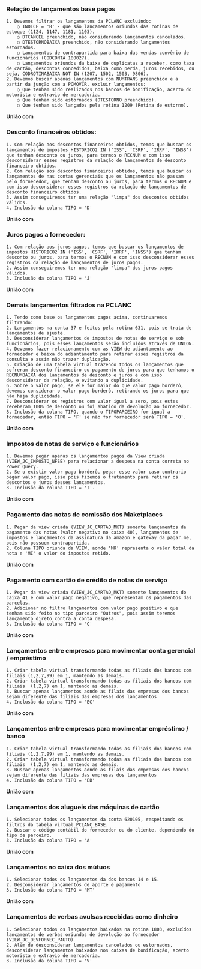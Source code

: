 ### Relação de lançamentos base pagos
	1. Devemos filtrar os lançamentos da PCLANC excluindo:
		○ INDICE = 'B' - que são lançamentos oriundos das rotinas de estoque (1124, 1147, 1181, 1103).
		○ DTCANCEL preenchido, não considerando lançamentos cancelados.
		○ DTESTORNOBAIXA preenchido, não considerando lançamentos estornados.
		○ Lançamentos de contrapartida para baixa das vendas convênio de funcionários (CODCONTA 100027).
		○ Lançamentos oriundos da baixa de duplicatas a receber, como taxa de cartão, descontos concedidos, baixa como perda, juros recebidos, ou seja, CODROTINABAIXA NOT IN (1207, 1502, 1503, 9806).
	2. Devemos buscar apenas lançamentos com NUMTRANS preenchido e a partir da junção com a PCMOVCR, excluir lançamentos:
		○ Que tenham sido realizados nos bancos de bonificação, acerto do motorista e extravio de mercadoria.
		○ Que tenham sido estornados (DTESTORNO preenchido).
		○ Que tenham sido lançados pela rotina 1209 (Rotina de estorno).

**União com**

### Desconto financeiros obtidos:
	1. Com relação aos descontos financeiros obtidos, temos que buscar os lançamentos de impostos HISTORICO2 IN ('ISS', 'CSRF', 'IRRF', 'INSS') que tenham desconto ou juros, para termos o RECNUM e com isso desconsiderar esses registros da relação de lançamentos de desconto financeiro obtidos.
	2. Com relação aos descontos financeiros obtidos, temos que buscar os lançamentos de nas contas gerenciais que os lançamentos não passam pelo fornecedor, que tenham desconto ou juros, para termos o RECNUM e com isso desconsiderar esses registros da relação de lançamentos de desconto financeiro obtidos.
	3. Assim conseguiremos ter uma relação "limpa" dos descontos obtidos válidos.
	4. Inclusão da coluna TIPO = 'D'

**União com**

### Juros pagos a fornecedor:
	1. Com relação aos juros pagos, temos que buscar os lançamentos de impostos HISTORICO2 IN ('ISS', 'CSRF', 'IRRF', 'INSS') que tenham desconto ou juros, para termos o RECNUM e com isso desconsiderar esses registros da relação de lançamentos de juros pagos.
	2. Assim conseguiremos ter uma relação "limpa" dos juros pagos válidos.
	3. Inclusão da coluna TIPO = 'J'

**União com**

### Demais lançamentos filtrados na PCLANC
	1. Tendo como base os lançamentos pagos acima, continuaremos filtrando:
	2. Lançamentos na conta 37 e feitos pela rotina 631, pois se trata de lançamentos de ajuste.
	3. Desconsiderar lançamentos de impostos de notas de serviço e sob funcionários, pois esses lançamentos serão incluídos através de UNION.
	4. Devemos fazer relacionamento com as VIEW de adiantamento ao fornecedor e baixa do adiantamento para retirar esses registros da consulta e assim não trazer duplicação.
	5. Criação de uma tabela virtual trazendo todos os lançamentos que sofreram desconto financeiro ou pagamento de juros para que tenhamos o RECNUMBAIXA dos lançamentos de desconto e juros e com isso desconsiderar da relação, e evitando a duplicidade.
	6. Sobre o valor pago, se ele for maior do que valor pago borderô, devemos considerar o valor pago borderô, retirando os juros para que não haja duplicidade.
	7. Desconsiderar os registros com valor igual a zero, pois estes receberam 100% de desconto ou foi abatido da devolução ao fornecedor.
	8. Inclusão da coluna TIPO, quando o TIPOPARCEIRO for igual a fornecedor, então TIPO = 'F' se não for fornecedor será TIPO = 'O'.

**União com**

### Impostos de notas de serviço e funcionários
	1. Devemos pegar apenas os lançamentos pagos da View criada (VIEW_JC_IMPOSTO_NFSE) para relacionar a despesa na conta correta no Power Query.
	2. Se o existir valor pago borderô, pegar esse valor caso contrario pegar valor pago, isso pois fizemos o tratamento para retirar os descontos e juros desses lançamentos.
	3. Inclusão da coluna TIPO = 'I'.

**União com**

### Pagamento das notas de comissão dos Maketplaces
	1. Pegar da view criada (VIEW_JC_CARTAO_MKT) somente lançamentos de pagamento das notas (valor negativo no caixa 40), lançamentos de impostos e lançamentos da assinatura da amazon e gateway da pagar.me, pois não possuem contrapartida.
	2. Coluna TIPO oriunda da VIEW, aonde 'MK' representa o valor total da nota e 'MI' o valor do impostos retido.

**União com**

### Pagamento com cartão de crédito de notas de serviço
	1. Pegar da view criada (VIEW_JC_CARTAO_MKT) somente lançamentos do caixa 41 e com valor pago negativo, que representam os pagamentos das parcelas.
	2. Adicionar no filtro lançamentos com valor pago positivo e que tenham sido feito no tipo parceiro "Outros", pois assim teremos lançamento direto contra a conta despesa.
	3. Inclusão da coluna TIPO = 'C'

**União com**

### Lançamentos entre empresas para movimentar conta gerencial / empréstimo
	1. Criar tabela virtual transformando todas as filiais dos bancos com filiais (1,2,7,99) em 1, mantendo as demais.
	2. Criar tabela virtual transformando todas as filiais dos bancos com filiais  (1,2,7) em 1, mantendo as demais.
	3. Buscar apenas lançamentos aonde as filais das empresas dos bancos sejam diferente das filiais das empresas dos lançamentos
	4. Inclusão da coluna TIPO = 'EC'

**União com**

### Lançamentos entre empresas para movimentar empréstimo / banco
	1. Criar tabela virtual transformando todas as filiais dos bancos com filiais (1,2,7,99) em 1, mantendo as demais.
	2. Criar tabela virtual transformando todas as filiais dos bancos com filiais  (1,2,7) em 1, mantendo as demais.
	3. Buscar apenas lançamentos aonde as filais das empresas dos bancos sejam diferente das filiais das empresas dos lançamentos
	4. Inclusão da coluna TIPO = 'EB'

**União com**

### Lançamentos dos alugueis das máquinas de cartão
	1. Selecionar todos os lançamentos da conta 620105, respeitando os filtros da tabela virtual PCLANC_BASE.
	2. Buscar o código contábil do fornecedor ou do cliente, dependendo do tipo de parceiro.
	3. Inclusão da coluna TIPO = 'A'

**União com**

### Lançamentos no caixa dos mútuos
	1. Selecionar todos os lançamentos da dos bancos 14 e 15.
	2. Desconsiderar lançamentos de aporte e pagamento
	3. Inclusão da coluna TIPO = 'MT'

**União com**

### Lançamentos de verbas avulsas recebidas como dinheiro
	1. Selecionar todos os lançamentos baixados na rotina 1803, excluídos lançamentos de verbas oriundas de devolução ao fornecedor (VIEW_JC_DEVFORNEC_PAGTO)
	2. Além de desconsiderar lançamentos cancelados ou estornados, desconsiderar lançamentos baixados nos caixas de bonificação, acerto motorista e extravio de mercadoria.
	3. Inclusão da coluna TIPO = 'V'

